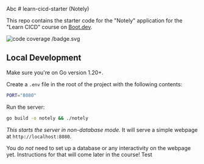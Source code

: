 Abc # learn-cicd-starter (Notely)

This repo contains the starter code for the "Notely" application for the "Learn CICD" course on [Boot.dev](https://boot.dev).

![code coverage /badge.svg](https://github.com/yash-278/learn-cicd-starter/actions/workflows/ci.yml/badge.svg)

## Local Development

Make sure you're on Go version 1.20+.

Create a `.env` file in the root of the project with the following contents:

```bash
PORT="8080"
```

Run the server:

```bash
go build -o notely && ./notely
```

_This starts the server in non-database mode._ It will serve a simple webpage at `http://localhost:8080`.

You do _not_ need to set up a database or any interactivity on the webpage yet. Instructions for that will come later in the course!
Test
